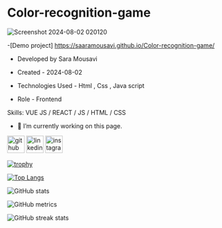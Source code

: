 # Color-recognition-game
![Screenshot 2024-08-02 020120](https://github.com/user-attachments/assets/6bf8505a-2cdc-4310-95fa-229a66f93a6f)

-[Demo project] https://saaramousavi.github.io/Color-recognition-game/
- Developed by Sara Mousavi

- Created - 2024-08-02

- Technologies Used - Html , Css , Java script

- Role - Frontend


Skills: VUE JS / REACT / JS / HTML / CSS

- 🔭 I’m currently working on this page. 


[<img src='https://cdn.jsdelivr.net/npm/simple-icons@3.0.1/icons/github.svg' alt='github' height='40'>](https://github.com/saaramousavi)  [<img src='https://cdn.jsdelivr.net/npm/simple-icons@3.0.1/icons/linkedin.svg' alt='linkedin' height='40'>](https://www.linkedin.com/in/www.linkedin.com/in/sara-mousavi-893a1a2a7/)  [<img src='https://cdn.jsdelivr.net/npm/simple-icons@3.0.1/icons/instagram.svg' alt='instagram' height='40'>](https://www.instagram.com/sara_mousavi.web/)  

[![trophy](https://github-profile-trophy.vercel.app/?username=saaramousavi)](https://github.com/ryo-ma/github-profile-trophy)

[![Top Langs](https://github-readme-stats.vercel.app/api/top-langs/?username=saaramousavi)](https://github.com/anuraghazra/github-readme-stats)

![GitHub stats](https://github-readme-stats.vercel.app/api?username=saaramousavi&show_icons=true&count_private=true)  


![GitHub metrics](https://metrics.lecoq.io/saaramousavi)  

![GitHub streak stats](https://streak-stats.demolab.com/?user=saaramousavi)  


